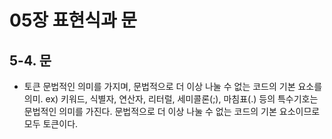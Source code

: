 # 05장 표현식과 문
## 5-4. 문
- 토큰
    문법적인 의미를 가지며, 문법적으로 더 이상 나눌 수 없는 코드의 기본 요소를 의미.
    ex) 키워드, 식별자, 연산자, 리터럴, 세미콜론(;), 마침표(.) 등의 특수기호는 문법적인 의미를 가진다.
        문법적으로 더 이상 나눌 수 없는 코드의 기본 요소이므로 모두 토큰이다.